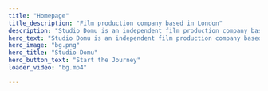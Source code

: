 ```yaml
---
title: "Homepage"
title_description: "Film production company based in London"
description: "Studio Domu is an independent film production company based in London. We provide full production services for short films, feature narratives and experimental projects."
hero_text: "Studio Domu is an independent film production company based in London. We are experienced in the realm of thrilling and thought-provoking storytelling, offering comprehensive production services tailored to short/feature narrative and experimental films, from conception to final delivery."
hero_image: "bg.png"
hero_title: "Studio Domu"
hero_button_text: "Start the Journey"
loader_video: "bg.mp4"

---
```

